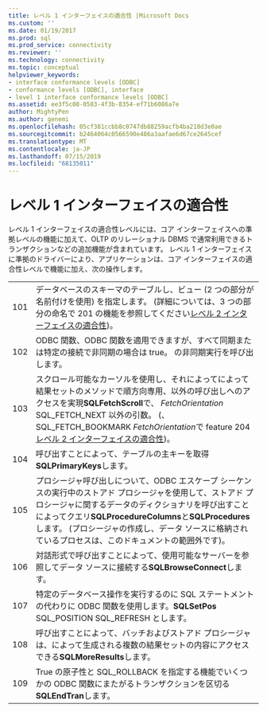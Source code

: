 ```yaml
---
title: レベル 1 インターフェイスの適合性 |Microsoft Docs
ms.custom: ''
ms.date: 01/19/2017
ms.prod: sql
ms.prod_service: connectivity
ms.reviewer: ''
ms.technology: connectivity
ms.topic: conceptual
helpviewer_keywords:
- interface conformance levels [ODBC]
- conformance levels [ODBC], interface
- level 1 interface conformance levels [ODBC]
ms.assetid: ee3f5c08-0583-4f3b-8354-ef71b6086a7e
author: MightyPen
ms.author: genemi
ms.openlocfilehash: 05cf381ccbb8c0747db88259acfb4ba218d3e0ae
ms.sourcegitcommit: b2464064c0566590e486a3aafae6d67ce2645cef
ms.translationtype: MT
ms.contentlocale: ja-JP
ms.lasthandoff: 07/15/2019
ms.locfileid: "68135011"
---
```

# <a name="level-1-interface-conformance"></a>レベル 1 インターフェイスの適合性
レベル 1 インターフェイスの適合性レベルには、コア インターフェイスへの準拠レベルの機能に加えて、OLTP のリレーショナル DBMS で通常利用できるトランザクションなどの追加機能が含まれています。 レベル 1 インターフェイスに準拠のドライバーにより、アプリケーションは、コア インターフェイスの適合性レベルで機能に加え、次の操作します。  
  
|||  
|-|-|  
|101|データベースのスキーマのテーブルし、ビュー (2 つの部分が名前付けを使用) を指定します。 (詳細については、3 つの部分の命名で 201 の機能を参照してください[レベル 2 インターフェイスの適合性](../../../odbc/reference/develop-app/level-2-interface-conformance.md))。|  
|102|ODBC 関数、ODBC 関数を適用できますが、すべて同期または特定の接続で非同期の場合は true。 の非同期実行を呼び出します。|  
|103|スクロール可能なカーソルを使用し、それによってによって結果セットのメソッドで順方向専用、以外の呼び出しへのアクセスを実現**SQLFetchScroll**で、 *FetchOrientation* SQL_FETCH_NEXT 以外の引数。 (、SQL_FETCH_BOOKMARK *FetchOrientation*で feature 204[レベル 2 インターフェイスの適合性](../../../odbc/reference/develop-app/level-2-interface-conformance.md))。|  
|104|呼び出すことによって、テーブルの主キーを取得**SQLPrimaryKeys**します。|  
|105|プロシージャ呼び出しについて、ODBC エスケープ シーケンスの実行中のストアド プロシージャを使用して、ストアド プロシージャに関するデータのディクショナリを呼び出すことによってクエリ**SQLProcedureColumns**と**SQLProcedures**します。 (プロシージャの作成し、データ ソースに格納されているプロセスは、このドキュメントの範囲外です)。|  
|106|対話形式で呼び出すことによって、使用可能なサーバーを参照してデータ ソースに接続する**SQLBrowseConnect**します。|  
|107|特定のデータベース操作を実行するのに SQL ステートメントの代わりに ODBC 関数を使用します。**SQLSetPos** SQL_POSITION SQL_REFRESH とします。|  
|108|呼び出すことによって、バッチおよびストアド プロシージャは、によって生成される複数の結果セットの内容にアクセスできる**SQLMoreResults**します。|  
|109|True の原子性と SQL_ROLLBACK を指定する機能でいくつかの ODBC 関数にまたがるトランザクションを区切る**SQLEndTran**します。|
